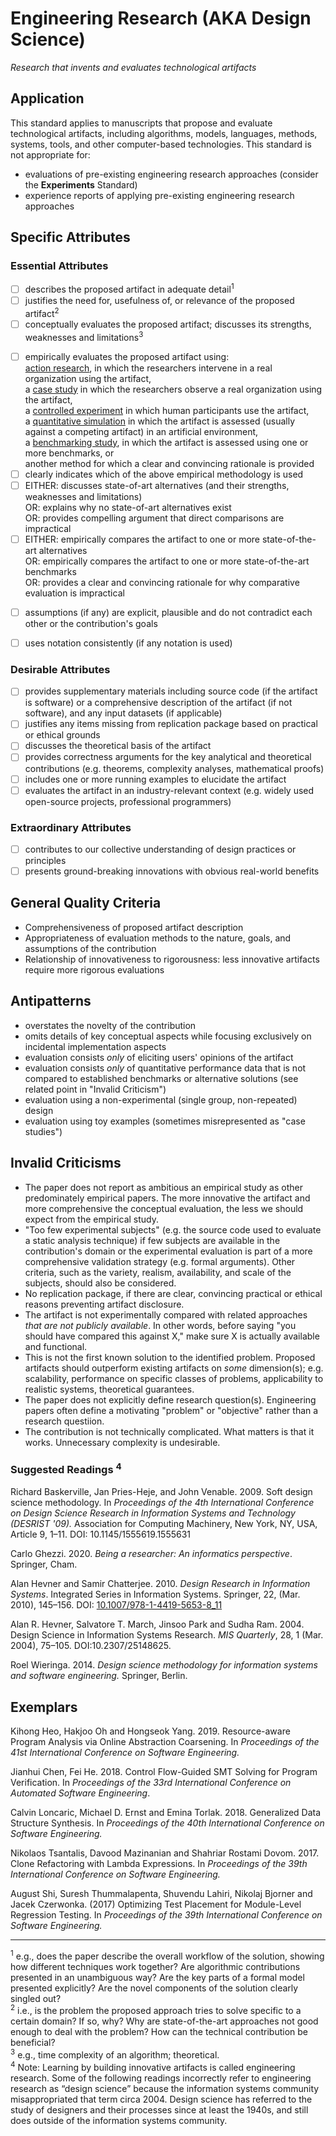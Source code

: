 # Engineering Research (AKA Design Science) 
<standard name="Engineering Methods">


*<desc>Research that invents and evaluates technological artifacts</desc>*


## Application 

This standard applies to manuscripts that propose and evaluate
technological artifacts, including algorithms, models, languages,
methods, systems, tools, and other computer-based technologies. This
standard is not appropriate for:

-   evaluations of pre-existing engineering research approaches
    (consider the **Experiments** Standard)
-   experience reports of applying pre-existing engineering research
    approaches

## Specific Attributes

### Essential Attributes
<checklist name="Essential">

<intro>

- [ ]   describes the proposed artifact in adequate detail<sup><a class="footnote footnote-ref">1</a></sup>
- [ ]   justifies the need for, usefulness of, or relevance of the proposed artifact<sup><a class="footnote footnote-ref">2</a></sup>
- [ ]   conceptually evaluates the proposed artifact; discusses its strengths, weaknesses and limitations<sup><a class="footnote footnote-ref">3</a></sup>

<method>

- [ ]   empirically evaluates the proposed artifact using:  
  [action research](https://github.com/acmsigsoft/EmpiricalStandards/blob/master/docs/standards/ActionResearch.md), in which the researchers intervene in a real organization using the artifact,  
  a [case study](https://github.com/acmsigsoft/EmpiricalStandards/blob/master/docs/standards/CaseStudy.md) in which the researchers observe a real organization using the artifact,  
  a [controlled experiment](https://github.com/acmsigsoft/EmpiricalStandards/blob/master/docs/standards/Experiments.md) in which human participants use the artifact,  
  a [quantitative simulation](https://github.com/acmsigsoft/EmpiricalStandards/blob/master/docs/standards/QuantitativeSimulation.md) in which the artifact is assessed (usually against a competing artifact) in an artificial environment,  
  a [benchmarking study](https://github.com/acmsigsoft/EmpiricalStandards/blob/master/docs/standards/Benchmarking.md), in which the artifact is assessed using one or more benchmarks, or  
  another method for which a clear and convincing rationale is provided
- [ ]   clearly indicates which of the above empirical methodology is used
- [ ]   EITHER: discusses state-of-art alternatives (and their strengths, weaknesses and limitations)   
    OR: explains why no state-of-art alternatives exist   
    OR: provides compelling argument that direct comparisons are impractical
- [ ]   EITHER: empirically compares the artifact to one or more state-of-the-art alternatives   
    OR: empirically compares the artifact to one or more state-of-the-art benchmarks  
    OR: provides a clear and convincing rationale for why comparative evaluation is impractical

<results>


<discussion>


<other>
	
- [ ]   assumptions (if any) are explicit, plausible and do not contradict each other or the contribution's goals
- [ ]   uses notation consistently (if any notation is used)
	

</checklist>
    
### Desirable Attributes
<checklist name="Desirable">

- [ ]   provides supplementary materials including source code (if the artifact is software) or a comprehensive description of the artifact (if not software), and any input datasets (if applicable)
- [ ]   justifies any items missing from replication package based on practical or ethical grounds
- [ ]   discusses the theoretical basis of the artifact
- [ ]   provides correctness arguments for the key analytical and theoretical contributions (e.g. theorems, complexity analyses, mathematical proofs)
- [ ]   includes one or more running examples to elucidate the artifact
- [ ]   evaluates the artifact in an industry-relevant context (e.g. widely used open-source projects, professional programmers)	

</checklist>
    
### Extraordinary Attributes
<checklist name="Extraordinary">

- [ ]   contributes to our collective understanding of design practices or principles
- [ ]   presents ground-breaking innovations with obvious real-world benefits
</checklist>
    
## General Quality Criteria 

-   Comprehensiveness of proposed artifact description
-   Appropriateness of evaluation methods to the nature, goals, and
    assumptions of the contribution
-   Relationship of innovativeness to rigorousness: less innovative
    artifacts require more rigorous evaluations

## Antipatterns

-   overstates the novelty of the contribution
-   omits details of key conceptual aspects while focusing exclusively
    on incidental implementation aspects
-   evaluation consists *only* of eliciting users' opinions of the
    artifact
-   evaluation consists *only* of quantitative performance data that is
    not compared to established benchmarks or alternative solutions (see
    related point in "Invalid Criticism")
-   evaluation using a non-experimental (single group, non-repeated) design
-   evaluation using toy examples (sometimes misrepresented as "case studies")

## Invalid Criticisms

-   The paper does not report as ambitious an empirical study as other
    predominately empirical papers. The more innovative the artifact and
    more comprehensive the conceptual evaluation, the less we should
    expect from the empirical study.
-   "Too few experimental subjects" (e.g. the source code used to evaluate
    a static analysis technique) if few subjects are available in the
    contribution's domain or the experimental evaluation is part of a
    more comprehensive validation strategy (e.g. formal arguments).
    Other criteria, such as the variety, realism, availability, and
    scale of the subjects, should also be considered.
-   No replication package, if there are clear, convincing practical or
    ethical reasons preventing artifact disclosure.
-   The artifact is not experimentally compared with related approaches
    *that are not publicly available*. In other words, before saying
    "you should have compared this against X," make sure X is actually
    available and functional.
-   This is not the first known solution to the identified problem. Proposed artifacts should outperform existing
    artifacts on *some* dimension(s); e.g. scalability, performance on specific classes of problems, applicability to
    realistic systems, theoretical guarantees.  
-   The paper does not explicitly define research question(s). Engineering papers often define a motivating "problem" or "objective" rather than a research questiion. 
-   The contribution is not technically complicated. What matters is
    that it works. Unnecessary complexity is undesirable.

### Suggested Readings <sup><a class="footnote footnote-ref">4</a></sup>

Richard Baskerville, Jan Pries-Heje, and John Venable. 2009. Soft design
science methodology. In *Proceedings of the 4th International Conference
on Design Science Research in Information Systems and Technology
(DESRIST '09).* Association for Computing Machinery, New York, NY, USA,
Article 9, 1–11. DOI: 10.1145/1555619.1555631

Carlo Ghezzi. 2020. *Being a researcher: An informatics perspective*.
Springer, Cham.

Alan Hevner and Samir Chatterjee. 2010. *Design Research in Information
Systems*. Integrated Series in Information Systems. Springer, 22, (Mar.
2010), 145–156. DOI:
[10.1007/978-1-4419-5653-8_11](https://doi.org/10.1007/978-1-4419-5653-8_11)

Alan R. Hevner, Salvatore T. March, Jinsoo Park and Sudha Ram. 2004.
Design Science in Information Systems Research. *MIS Quarterly*, 28, 1
(Mar. 2004), 75–105. DOI:10.2307/25148625.

Roel Wieringa. 2014. *Design science methodology for information systems
and software engineering.* Springer, Berlin.

## Exemplars

Kihong Heo, Hakjoo Oh and Hongseok Yang. 2019. Resource-aware Program
Analysis via Online Abstraction Coarsening. In *Proceedings of the 41st
International Conference on Software Engineering.*

Jianhui Chen, Fei He. 2018. Control Flow-Guided SMT Solving for Program
Verification. In *Proceedings of the 33rd International Conference on
Automated Software Engineering*.

Calvin Loncaric, Michael D. Ernst and Emina Torlak. 2018. Generalized
Data Structure Synthesis. In *Proceedings of the 40th International
Conference on Software Engineering.*

Nikolaos Tsantalis, Davood Mazinanian and Shahriar Rostami Dovom. 2017.
Clone Refactoring with Lambda Expressions. In *Proceedings of the 39th
International Conference on Software Engineering.*

August Shi, Suresh Thummalapenta, Shuvendu Lahiri, Nikolaj Bjorner and
Jacek Czerwonka. (2017) Optimizing Test Placement for Module-Level
Regression Testing. In *Proceedings of the 39th International Conference
on Software Engineering.*

---
<footnote><sup><a class="footnote footnote-text">1</a></sup> e.g., does the paper describe the overall workflow of the solution, showing how different techniques work together? Are algorithmic contributions presented in an unambiguous way? Are the key parts of a formal model presented explicitly? Are the novel components of the solution clearly singled out?</footnote><br>
<footnote><sup><a class="footnote footnote-text">2</a></sup> i.e., is the problem the proposed approach tries to solve specific to a certain domain? If so, why? Why are state-of-the-art approaches not good enough to deal with the problem? How can the technical contribution be beneficial?</footnote><br>
<footnote><sup><a class="footnote footnote-text">3</a></sup> e.g., time complexity of an algorithm; theoretical.</footnote><br>
<footnote><sup><a class="footnote footnote-text">4</a></sup> Note: Learning by building innovative artifacts is called engineering research. Some of the following readings incorrectly refer to engineering research as “design science” because the information systems community misappropriated that term circa 2004. Design science has referred to the study of designers and their processes since at least the 1940s, and still does outside of the information systems community.</footnote><br>
</standard>
